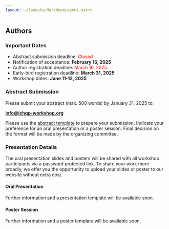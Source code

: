 ```yaml
---
layout: ~/layouts/MarkdownLayout.astro
---
```


## Authors

### Important Dates

- Abstract submission deadline: <span style="color:red;">Closed</span>
- Notification of acceptance: **February 16, 2025**
- Author registration deadline: <span style="color:red;">March 16, 2025</span>
- Early-bird registration deadline: **March 31, 2025**
- Workshop dates: **June 11-12, 2025**

### Abstract Submission

Please submit your abstract (max. 500 words) by January 31, 2025 to:

**info@ichqp-workshop.org**

Please use the [abstract template](/documents/abstract-template.docx) to prepare your submission.
Indicate your preference for an oral presentation or a poster session.
Final decision on the format will be made by the organizing committee.

### Presentation Details

The oral presentation slides and posters will be shared with all workshop participants via a password protected link.
To share your work more broadly, we offer you the opportunity to upload your slides or poster to our website without extra cost.

#### Oral Presentation

<!-- When preparing the presentation, please plan for a 15-minute speech followed by 5 minutes for Q&A. -->

Further information and a presentation template will be available soon.

#### Poster Session

<!-- Each poster will be presented as part of a guided tour, with a maximum of 5 minutes allocated per poster. -->

Further information and a poster template will be available soon.
